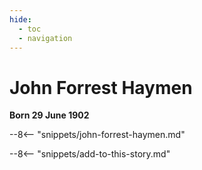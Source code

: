 ```yaml
---
hide:
  - toc
  - navigation 
---
```


# John Forrest Haymen

**Born 29 June 1902**

--8<-- "snippets/john-forrest-haymen.md"

--8<-- "snippets/add-to-this-story.md"